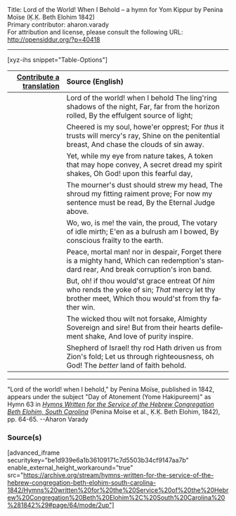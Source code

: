 <html>
<head></head>
<body>
Title: Lord of the World! When I Behold – a hymn for Yom Kippur by Penina Moïse (Ḳ.Ḳ. Beth Elohim 1842)<br />
Primary contributor: aharon.varady<br />
For attribution and license, please consult the following URL: <a href="http://opensiddur.org/?p=40418">http://opensiddur.org/?p=40418</a>
<p />
<hr />

[xyz-ihs snippet="Table-Options"]<table style="margin-left: auto; margin-right: auto;" class="draggable">
<thead><tr><th id="x" style="text-align: right;"><a href="/translate/" target="_blank" rel="noopener">Contribute a translation</a></th><th style="text-align: left;">Source (English)</th></tr></thead>
<tbody>
<tr><td style="vertical-align:top;">
<div class="liturgy" lang="he" style="text-align: right;">

</div></td>

<td style="vertical-align:top;">
<div class="english" lang="en" style="text-align: left;">
Lord of the world! when I behold 
The ling'ring shadows of the night, 
Far, far from the horizon rolled, 
By the effulgent source of light; 
</div></td></tr>


<tr><td style="vertical-align:top;">
<div class="liturgy" lang="he" style="text-align: right;">

</div></td>

<td style="vertical-align:top;">
<div class="english" lang="en" style="text-align: left;">
Cheered is my soul, howe'er opprest; 
For <em>thus</em> it trusts will mercy's ray, 
Shine on the penitential breast, 
And chase the clouds of sin away. 
</div></td></tr>


<tr><td style="vertical-align:top;">
<div class="liturgy" lang="he" style="text-align: right;">

</div></td>

<td style="vertical-align:top;">
<div class="english" lang="en" style="text-align: left;">
Yet, while my eye from nature takes, 
A token that may hope convey, 
A secret dread my spirit shakes, 
Oh God! upon this fearful day, 
</div></td></tr>


<tr><td style="vertical-align:top;">
<div class="liturgy" lang="he" style="text-align: right;">

</div></td>

<td style="vertical-align:top;">
<div class="english" lang="en" style="text-align: left;">
The mourner's dust should strew my head, 
The shroud my fitting raiment prove; 
For now my sentence must be read, 
By the Eternal Judge above. 
</div></td></tr>


<tr><td style="vertical-align:top;">
<div class="liturgy" lang="he" style="text-align: right;">

</div></td>

<td style="vertical-align:top;">
<div class="english" lang="en" style="text-align: left;">
Wo, wo, is me! the vain, the proud, 
The votary of idle mirth; 
E'en as a bulrush am I bowed, 
By conscious frailty to the earth. 
</div></td></tr>


<tr><td style="vertical-align:top;">
<div class="liturgy" lang="he" style="text-align: right;">

</div></td>

<td style="vertical-align:top;">
<div class="english" lang="en" style="text-align: left;">
Peace, mortal man! nor in despair, 
Forget there is a mighty hand, 
Which can redemption's standard rear, 
And break corruption's iron band. 
</div></td></tr>


<tr><td style="vertical-align:top;">
<div class="liturgy" lang="he" style="text-align: right;">

</div></td>

<td style="vertical-align:top;">
<div class="english" lang="en" style="text-align: left;">
But, oh! if thou would'st grace entreat 
Of <em>him</em> who rends the yoke of sin; 
<em>That</em> mercy let thy brother meet, 
Which thou would'st from thy father win. 
</div></td></tr>


<tr><td style="vertical-align:top;">
<div class="liturgy" lang="he" style="text-align: right;">

</div></td>

<td style="vertical-align:top;">
<div class="english" lang="en" style="text-align: left;">
The wicked thou wilt not forsake, 
Almighty Sovereign and sire! 
But from their hearts defilement shake, 
And love of purity inspire. 
</div></td></tr>


<tr><td style="vertical-align:top;">
<div class="liturgy" lang="he" style="text-align: right;">

</div></td>

<td style="vertical-align:top;">
<div class="english" lang="en" style="text-align: left;">
Shepherd of Israel! thy rod 
Hath driven us from Zion's fold; 
Let us through righteousness, oh God! 
The <em>better</em> land of faith behold.
</div></td></tr>
</tbody></table>

<hr />

"Lord of the world! when I behold," by Penina Moïse, published in 1842, appears under the subject "Day of Atonement (Yome Hakipureem)" as Hymn 63 in <em><a href="/?p=39305">Hymns Written for the Service of the Hebrew Congregation Beth Elohim, South Carolina</a></em> (Penina Moïse et al., Ḳ.Ḳ. Beth Elohim, 1842), pp. 64-65. --Aharon Varady

<h3>Source(s)</h3>

[advanced_iframe securitykey="be1d939e6a1b36109171c7d5503b34cf9147aa7b" enable_external_height_workaround="true" src="https://archive.org/stream/hymns-written-for-the-service-of-the-hebrew-congregation-beth-elohim-south-carolina-1842/Hymns%20written%20for%20the%20Service%20of%20the%20Hebrew%20Congregation%20Beth%20Elohim%2C%20South%20Carolina%20%281842%29#page/64/mode/2up"]

&nbsp; 
</body>
</html>